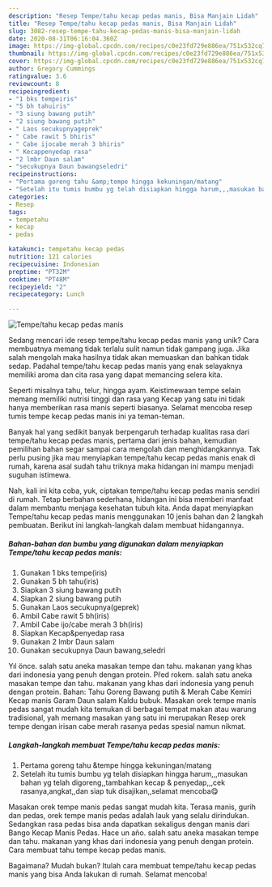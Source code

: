 ```yaml
---
description: "Resep Tempe/tahu kecap pedas manis, Bisa Manjain Lidah"
title: "Resep Tempe/tahu kecap pedas manis, Bisa Manjain Lidah"
slug: 3082-resep-tempe-tahu-kecap-pedas-manis-bisa-manjain-lidah
date: 2020-08-31T06:16:04.360Z
image: https://img-global.cpcdn.com/recipes/c0e23fd729e886ea/751x532cq70/tempetahu-kecap-pedas-manis-foto-resep-utama.jpg
thumbnail: https://img-global.cpcdn.com/recipes/c0e23fd729e886ea/751x532cq70/tempetahu-kecap-pedas-manis-foto-resep-utama.jpg
cover: https://img-global.cpcdn.com/recipes/c0e23fd729e886ea/751x532cq70/tempetahu-kecap-pedas-manis-foto-resep-utama.jpg
author: Gregory Cummings
ratingvalue: 3.6
reviewcount: 8
recipeingredient:
- "1 bks tempeiris"
- "5 bh tahuiris"
- "3 siung bawang putih"
- "2 siung bawang putih"
- " Laos secukupnyageprek"
- " Cabe rawit 5 bhiris"
- " Cabe ijocabe merah 3 bhiris"
- " Kecappenyedap rasa"
- "2 lmbr Daun salam"
- "secukupnya Daun bawangseledri"
recipeinstructions:
- "Pertama goreng tahu &amp;tempe hingga kekuningan/matang"
- "Setelah itu tumis bumbu yg telah disiapkan hingga harum,,,masukan bahan yg telah digoreng,,tambahkan kecap &amp; penyedap,,,cek rasanya,angkat,,dan siap tuk disajikan,,selamat mencoba😋"
categories:
- Resep
tags:
- tempetahu
- kecap
- pedas

katakunci: tempetahu kecap pedas 
nutrition: 121 calories
recipecuisine: Indonesian
preptime: "PT32M"
cooktime: "PT48M"
recipeyield: "2"
recipecategory: Lunch

---
```



![Tempe/tahu kecap pedas manis](https://img-global.cpcdn.com/recipes/c0e23fd729e886ea/751x532cq70/tempetahu-kecap-pedas-manis-foto-resep-utama.jpg)

Sedang mencari ide resep tempe/tahu kecap pedas manis yang unik? Cara membuatnya memang tidak terlalu sulit namun tidak gampang juga. Jika salah mengolah maka hasilnya tidak akan memuaskan dan bahkan tidak sedap. Padahal tempe/tahu kecap pedas manis yang enak selayaknya memiliki aroma dan cita rasa yang dapat memancing selera kita.

Seperti misalnya tahu, telur, hingga ayam. Keistimewaan tempe selain memang memiliki nutrisi tinggi dan rasa yang Kecap yang satu ini tidak hanya memberikan rasa manis seperti biasanya. Selamat mencoba resep tumis tempe kecap pedas manis ini ya teman-teman.

Banyak hal yang sedikit banyak berpengaruh terhadap kualitas rasa dari tempe/tahu kecap pedas manis, pertama dari jenis bahan, kemudian pemilihan bahan segar sampai cara mengolah dan menghidangkannya. Tak perlu pusing jika mau menyiapkan tempe/tahu kecap pedas manis enak di rumah, karena asal sudah tahu triknya maka hidangan ini mampu menjadi suguhan istimewa.


Nah, kali ini kita coba, yuk, ciptakan tempe/tahu kecap pedas manis sendiri di rumah. Tetap berbahan sederhana, hidangan ini bisa memberi manfaat dalam membantu menjaga kesehatan tubuh kita. Anda dapat menyiapkan Tempe/tahu kecap pedas manis menggunakan 10 jenis bahan dan 2 langkah pembuatan. Berikut ini langkah-langkah dalam membuat hidangannya.

<!--inarticleads1-->

##### Bahan-bahan dan bumbu yang digunakan dalam menyiapkan Tempe/tahu kecap pedas manis:

1. Gunakan 1 bks tempe(iris)
1. Gunakan 5 bh tahu(iris)
1. Siapkan 3 siung bawang putih
1. Siapkan 2 siung bawang putih
1. Gunakan  Laos secukupnya(geprek)
1. Ambil  Cabe rawit 5 bh(iris)
1. Ambil  Cabe ijo/cabe merah 3 bh(iris)
1. Siapkan  Kecap&amp;penyedap rasa
1. Gunakan 2 lmbr Daun salam
1. Gunakan secukupnya Daun bawang,seledri


Yıl önce. salah satu aneka masakan tempe dan tahu. makanan yang khas dari indonesia yang penuh dengan protein. Před rokem. salah satu aneka masakan tempe dan tahu. makanan yang khas dari indonesia yang penuh dengan protein. Bahan: Tahu Goreng Bawang putih &amp; Merah Cabe Kemiri Kecap manis Garam Daun salam Kaldu bubuk. Masakan orek tempe manis pedas sangat mudah kita temukan di berbagai tempat makan atau warung tradisional, yah memang masakan yang satu ini merupakan Resep orek tempe dengan irisan cabe merah rasanya pedas spesial namun nikmat. 

<!--inarticleads2-->

##### Langkah-langkah membuat Tempe/tahu kecap pedas manis:

1. Pertama goreng tahu &amp;tempe hingga kekuningan/matang
1. Setelah itu tumis bumbu yg telah disiapkan hingga harum,,,masukan bahan yg telah digoreng,,tambahkan kecap &amp; penyedap,,,cek rasanya,angkat,,dan siap tuk disajikan,,selamat mencoba😋


Masakan orek tempe manis pedas sangat mudah kita. Terasa manis, gurih dan pedas, orek tempe manis pedas adalah lauk yang selalu dirindukan. Sedangkan rasa pedas bisa anda dapatkan sekaligus dengan manis dari Bango Kecap Manis Pedas. Hace un año. salah satu aneka masakan tempe dan tahu. makanan yang khas dari indonesia yang penuh dengan protein. Cara membuat tahu tempe kecap pedas manis. 

Bagaimana? Mudah bukan? Itulah cara membuat tempe/tahu kecap pedas manis yang bisa Anda lakukan di rumah. Selamat mencoba!
